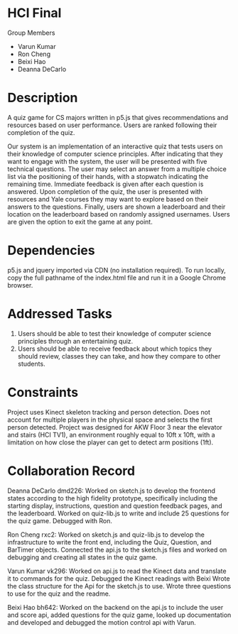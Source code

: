 # HCI Final
Group Members
- Varun Kumar
- Ron Cheng
- Beixi Hao
- Deanna DeCarlo

# Description
A quiz game for CS majors written in p5.js that gives recommendations and resources based on user performance. Users are ranked following their completion of the quiz.

Our system is an implementation of an interactive quiz that tests users on their knowledge of computer science principles. After indicating that they want to engage with the system, the user will be presented with five technical questions. The user may select an answer from a multiple choice list via the positioning of their hands, with a stopwatch indicating the remaining time. Immediate feedback is given after each question is answered. Upon completion of the quiz, the user is presented with resources and Yale courses they may want to explore based on their answers to the questions. Finally, users are shown a leaderboard and their location on the leaderboard based on randomly assigned usernames. Users are given the option to exit the game at any point.

# Dependencies 
p5.js and jquery imported via CDN (no installation required). To run locally, copy the full pathname of the index.html file and run it in a Google Chrome browser.

# Addressed Tasks
1. Users should be able to test their knowledge of computer science principles through an entertaining quiz.
2. Users should be able to receive feedback about which topics they should review, classes they can take, and how they compare to other students.

# Constraints
Project uses Kinect skeleton tracking and person detection. Does not account for multiple players in the physical space and selects the first person detected. Project was designed for AKW Floor 3 near the elevator and stairs (HCI TV1), an environment roughly equal to 10ft x 10ft, with a limitation on how close the player can get to detect arm positions (1ft). 

# Collaboration Record
Deanna DeCarlo dmd226: Worked on sketch.js to develop the frontend states according to the high fidelity prototype, specifically including the starting display, instructions, question and question feedback pages, and the leaderboard. Worked on quiz-lib.js to write and include 25 questions for the quiz game. Debugged with Ron.

Ron Cheng rxc2: Worked on sketch.js and quiz-lib.js to develop the infrastructure to write the front end, including the Quiz, Question, and BarTimer objects. Connected the api.js to the sketch.js files and worked on debugging and creating all states in the quiz game.

Varun Kumar vk296: Worked on api.js to read the Kinect data and translate it to commands for the quiz. Debugged the Kinect readings with Beixi Wrote the class structure for the Api for the sketch.js to use. Wrote three questions to use for the quiz and the readme.

Beixi Hao bh642: Worked on the backend on the api.js to include the user and score api, added questions for the quiz game, looked up documentation and developed and debugged the motion control api with Varun.
